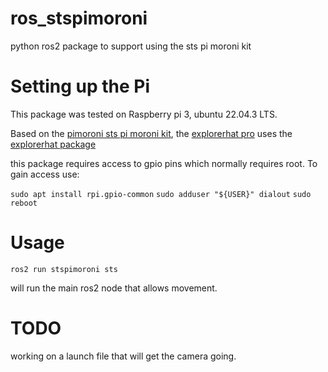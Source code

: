 # ros_stspimoroni
python ros2 package to support using the sts pi moroni kit

# Setting up the Pi
This package was tested on Raspberry pi 3, ubuntu 22.04.3 LTS.

Based on the [pimoroni sts pi moroni kit](https://core-electronics.com.au/pimoroni-sts-pi-build-a-roving-robot.html), 
the [explorerhat pro](https://shop.pimoroni.com/products/explorer-hat?variant=1074827129) uses the [explorerhat package](https://github.com/pimoroni/explorer-hat)

this package requires access to gpio pins which normally requires root. To gain access use:

`sudo apt install rpi.gpio-common`
`sudo adduser "${USER}" dialout`
`sudo reboot`

# Usage
`ros2 run stspimoroni sts`

will run the main ros2 node that allows movement. 

# TODO
working on a launch file that will get the camera going.  
